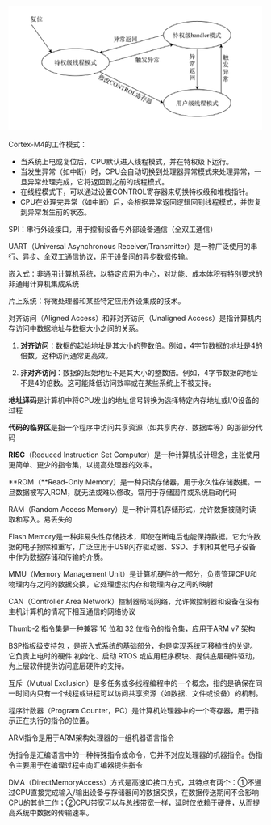 ![image-20240106192914320](./assets/image-20240106192914320.png)

Cortex-M4的工作模式：

- 当系统上电或复位后，CPU默认进入线程模式，并在特权级下运行。
- 当发生异常（如中断）时，CPU会自动切换到处理器异常模式来处理异常，一旦异常处理完成，它将返回到之前的线程模式。
- 在线程模式下，可以通过设置CONTROL寄存器来切换特权级和堆栈指针。
- CPU在处理完异常（如中断）后，会根据异常返回逻辑回到线程模式，并恢复到异常发生前的状态。



SPI：串行外设接口，用于控制设备与外部设备通信（全双工通信）

UART（Universal Asynchronous Receiver/Transmitter）是一种广泛使用的串行、异步、全双工通信协议，用于设备间的异步数据传输。

嵌入式：非通用计算机系统，以特定应用为中心，对功能、成本体积有特别要求的非通用计算机集成系统

片上系统：将微处理器和某些特定应用外设集成的技术。


对齐访问（Aligned Access）和非对齐访问（Unaligned Access）是指计算机内存访问中数据地址与数据大小之间的关系。

1. **对齐访问**：数据的起始地址是其大小的整数倍。例如，4字节数据的地址是4的倍数。这种访问通常更高效。

2. **非对齐访问**：数据的起始地址不是其大小的整数倍。例如，4字节数据的地址不是4的倍数。这可能降低访问效率或在某些系统上不被支持。

   

**地址译码**是计算机中将CPU发出的地址信号转换为选择特定内存地址或I/O设备的过程

**代码的临界区**是指一个程序中访问共享资源（如共享内存、数据库等）的那部分代码



**RISC**（Reduced Instruction Set Computer）是一种计算机设计理念，主张使用更简单、更少的指令集，以提高处理器的效率。

**ROM（**Read-Only Memory）是一种只读存储器，用于永久性存储数据。一旦数据被写入ROM，就无法或难以修改。常用于存储固件或系统启动代码

RAM（Random Access Memory）是一种计算机存储形式，允许数据被随时读取和写入。易丢失的

Flash Memory是一种非易失性存储技术，即使在断电后也能保持数据。它允许数据的电子擦除和重写，广泛应用于USB闪存驱动器、SSD、手机和其他电子设备中作为数据存储和传输的介质。



MMU（Memory Management Unit）是计算机硬件的一部分，负责管理CPU和物理内存之间的数据交换，它处理虚拟内存和物理内存之间的映射

CAN（Controller Area Network）控制器局域网络，允许微控制器和设备在没有主机计算机的情况下相互通信的网络协议

Thumb-2 指令集是一种兼容 16 位和 32 位指令的指令集，应用于ARM v7 架构

BSP指板级支持包 ，是嵌入式系统的基础部分，也是实现系统可移植性的关键。它负责上电时的硬件 初始化、启动 RTOS 或应用程序模块、提供底层硬件驱动，为上层软件提供访问底层硬件的支持。 

互斥（Mutual Exclusion）是多任务或多线程编程中的一个概念，指的是确保在同一时间内只有一个线程或进程可以访问共享资源（如数据、文件或设备）的机制。

程序计数器（Program Counter，PC）是计算机处理器中的一个寄存器，用于指示正在执行的指令的位置。

ARM指令是用于ARM架构处理器的一组机器语言指令

伪指令是汇编语言中的一种特殊指令或命令，它并不对应处理器的机器指令。伪指令主要用于在编译过程中向汇编器提供指令

DMA（DirectMemoryAccess）方式是高速IO接口方式，其特点有两个：①不通过CPU直接完成输入/输出设备与存储器间的数据交换，在数据传送期间不会影响CPU的其他工作；②CPU带宽可以与总线带宽一样，延时仅依赖于硬件，从而提高系统中数据的传输速率。